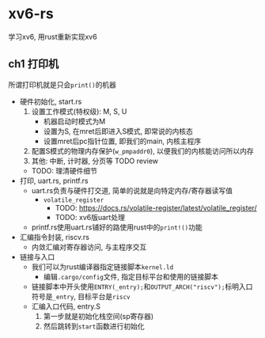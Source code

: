 # xv6-rs

学习xv6, 用rust重新实现xv6


## ch1 打印机

所谓打印机就是只会`print()`的机器

- 硬件初始化, start.rs
	1. 设置工作模式(特权级): M, S, U
		- 机器启动时模式为M
		- 设置为S, 在mret后即进入S模式, 即常说的内核态
		- 设置mret后pc指针位置, 即我们的main, 内核主程序
	2. 配置S模式的物理内存保护(`w_pmpaddr0`), 以便我们的内核能访问所以内存
	3. 其他: 中断, 计时器, 分页等 TODO review
	* TODO: 理清硬件细节
- 打印, uart.rs, printf.rs
	* uart.rs负责与硬件打交道, 简单的说就是向特定内存/寄存器读写值
		+ `volatile_register`
			+ TODO: https://docs.rs/volatile-register/latest/volatile_register/
			+ TODO: xv6版uart处理
	* printf.rs使用uart.rs铺好的路使用rust中的`print!()`功能
- 汇编指令封装, riscv.rs
	* 内敛汇编对寄存器访问, 与主程序交互
- 链接与入口
	* 我们可以为rust编译器指定链接脚本`kernel.ld`
		+ 编辑`.cargo/config`文件, 指定目标平台和使用的链接脚本
	* 链接脚本中开头使用`ENTRY(_entry);`和`OUTPUT_ARCH("riscv");`标明入口符号是`_entry`, 目标平台是`riscv`
	* 汇编入口代码, entry.S
		1. 第一步就是初始化栈空间(sp寄存器)
		2. 然后跳转到`start`函数进行初始化


